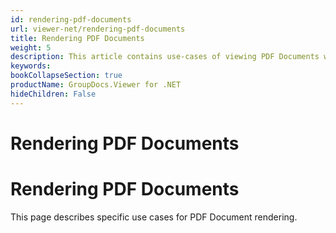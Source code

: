 ```yaml
---
id: rendering-pdf-documents
url: viewer-net/rendering-pdf-documents
title: Rendering PDF Documents
weight: 5
description: This article contains use-cases of viewing PDF Documents with GroupDocs.Viewer within your .NET applications.
keywords: 
bookCollapseSection: true
productName: GroupDocs.Viewer for .NET
hideChildren: False
---
```


# Rendering PDF Documents

# Rendering PDF Documents

This page describes specific use cases for PDF Document rendering.

####
